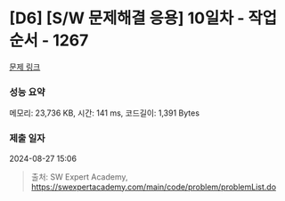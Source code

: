# [D6] [S/W 문제해결 응용] 10일차 - 작업순서 - 1267 

[문제 링크](https://swexpertacademy.com/main/code/problem/problemDetail.do?contestProbId=AV18TrIqIwUCFAZN) 

### 성능 요약

메모리: 23,736 KB, 시간: 141 ms, 코드길이: 1,391 Bytes

### 제출 일자

2024-08-27 15:06



> 출처: SW Expert Academy, https://swexpertacademy.com/main/code/problem/problemList.do